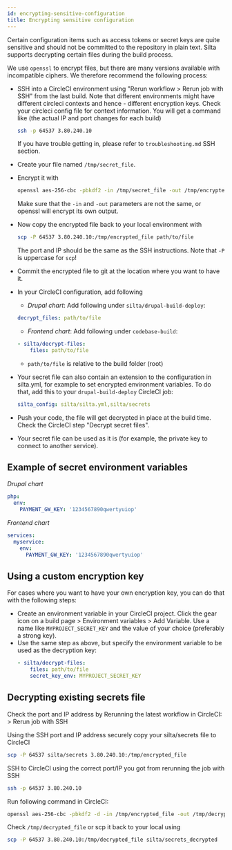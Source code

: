```yaml
---
id: encrypting-sensitive-configuration
title: Encrypting sensitive configuration
---
```


Certain configuration items such as access tokens or secret keys are quite sensitive
and should not be committed to the repository in plain text. Silta supports decrypting certain files
during the build process.

We use `openssl` to encrypt files, but there are many versions available with incompatible ciphers.
We therefore recommend the following process:

- SSH into a CircleCI environment using "Rerun workflow > Rerun job with SSH" from the last build. Note that different environments might have different circleci contexts and hence - different encryption keys. Check your circleci config file for context information.
  You will get a command like (the actual IP and port changes for each build)
  ```bash
  ssh -p 64537 3.80.240.10
  ```
  If you have trouble getting in, please refer to `troubleshooting.md` SSH section.

- Create your file named `/tmp/secret_file`.

- Encrypt it with
  ```bash
  openssl aes-256-cbc -pbkdf2 -in /tmp/secret_file -out /tmp/encrypted_file -pass env:SECRET_KEY
  ```
  Make sure that the `-in` and `-out` parameters are not the same, or openssl will encrypt its own output.

- Now copy the encrypted file back to your local environment with
  ```bash
  scp -P 64537 3.80.240.10:/tmp/encrypted_file path/to/file
  ```
  The port and IP should be the same as the SSH instructions. Note that `-P` is uppercase for `scp`!

- Commit the encrypted file to git at the location where you want to have it.

- In your CircleCI configuration, add following 
  - *Drupal chart*: Add following under `silta/drupal-build-deploy`:
  ```yaml
  decrypt_files: path/to/file
  ```
  - *Frontend chart*: Add following under `codebase-build`:
  ```yaml
  - silta/decrypt-files:
      files: path/to/file
  ```
  - `path/to/file` is relative to the build folder (root)

- Your secret file can also contain an extension to the configuration in silta.yml, for example to set encrypted environment variables. To do that, add this to your `drupal-build-deploy` CircleCI job:
  ```yaml
  silta_config: silta/silta.yml,silta/secrets
  ```

- Push your code, the file will get decrypted in place at the build time.
  Check the CircleCI step "Decrypt secret files".

- Your secret file can be used as it is (for example, the private key to connect to another service).

## Example of secret environment variables

*Drupal chart*
```yaml
php:
  env:
    PAYMENT_GW_KEY: '1234567890qwertyuiop'
```

*Frontend chart*
```yaml
services:
  myservice:
    env:
      PAYMENT_GW_KEY: '1234567890qwertyuiop'
```

## Using a custom encryption key
For cases where you want to have your own encryption key, you can do that with the following steps:

- Create an environment variable in your CircleCI project.
Click the gear icon on a build page > Environment variables > Add Variable.
Use a name like `MYPROJECT_SECRET_KEY` and the value of your choice (preferably a strong key).
- Use the same step as above, but specify the environment variable to be used as the decryption key:
  ```yaml
  - silta/decrypt-files:
      files: path/to/file
      secret_key_env: MYPROJECT_SECRET_KEY
  ```


## Decrypting existing secrets file

Check the port and IP address by Rerunning the latest workflow in CircleCI: > Rerun job with SSH

Using the SSH port and IP address securely copy your silta/secrets file to CircleCI

```bash
scp -P 64537 silta/secrets 3.80.240.10:/tmp/encrypted_file
````

SSH to CircleCI using the correct port/IP you got from rerunning the job with SSH

```bash
ssh -p 64537 3.80.240.10
```

Run following command in CircleCI:

```bash
openssl aes-256-cbc -pbkdf2 -d -in /tmp/encrypted_file -out /tmp/decrypted_file -pass env:SECRET_KEY
```

Check `/tmp/decrypted_file` or scp it back to your local using
```bash
scp -P 64537 3.80.240.10:/tmp/decrypted_file silta/secrets_decrypted
```
